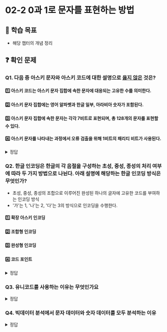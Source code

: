 # 02-2 0과 1로 문자를 표현하는 방법

## 📌 학습 목표

- 해당 챕터의 개념 정리

## ❓ 확인 문제

### Q1. 다음 중 아스키 문자와 아스키 코드에 대한 설명으로 <U>옳지 않은</U> 것은?

#### 1️⃣ 아스키 코드는 아스키 문자 집합에 속한 문자에 대응되는 고유한 수를 의미한다.

#### 2️⃣ 아스키 문자 집합에는 영어 알파벳과 한글 일부, 아라비아 숫자가 포함된다.

#### 3️⃣ 아스키 문자 집합에 속한 문자는 각각 7비트로 표현되며, 총 128개의 문자를 표현할 수 있다.

#### 4️⃣ 아스키 문자를 나타내는 과정에서 오류 검출을 위해 1비트의 패리티 비트가 사용된다.

<details>
<summary>정답</summary>

#### 2️⃣ 아스키 문자 집합에는 영어 알파벳과 한글 일부, 아라비아 숫자가 포함된다.

- 아스키 문자 집합에는 영어 알파벳과 아라비아 숫자, 그리고 일부 특수 문자 등이 포함되어 있으나 한글은 포함되어 있지 않아 표현이 불가합니다.

---

</details>

### Q2. 한글 인코딩은 한글의 각 음절을 구성하는 초성, 중성, 종성의 처리 여부에 따라 두 가지 방법으로 나뉜다. 아래 설명에 해당하는 한글 인코딩 방식은 무엇인가?

- 초성, 중성, 종성의 조합으로 이루어진 완성된 하나의 글자에 고유한 코드를 부여하는 인코딩 방식
- '가'는 1, '나'는 2, '다'는 3의 방식으로 인코딩을 수행한다.

#### 1️⃣ 확장 아스키 인코딩

#### 2️⃣ 조합형 인코딩

#### 3️⃣ 완성형 인코딩

#### 4️⃣ 코드 포인트

<details>
<summary>정답</summary>

#### 3️⃣ 완성형 인코딩

- 한글 인코딩에는 완성형 인코딩과 조합형 인코딩이 존재합니다.


  - 완성형 인코딩 : 초성, 중성, 종성의 조합으로 이루어진 완성된 하나의 글자에 고유한 코드를 부여하는 인코딩 방식.
  - 조합형 인코딩 : 초성, 중성, 종성에 해당하는 코드를 합하여 각 글자의 코드를 만드는 인코딩 방식.

    - 완성형 인코딩 : 초성, 중성, 종성의 조합으로 이루어진 완성된 하나의 글자에 고유한 코드를 부여하는 인코딩 방식.
    - 조합형 인코딩 : 초성, 중성, 종성에 해당하는 코드를 합하여 각 글자의 코드를 만드는 인코딩 방식.


---

</details>

### **Q3. 유니코드를 사용하는 이유는 무엇인가요**

<details>
<summary>정답</summary>

### **전 세계의 다양한 문자를 하나의 통일된 방식으로 표현하기 위해**

#### **기존 문자 인코딩의 한계**

- 초창기 컴퓨터는 **ASCII 체계**를 사용했지만, 영어 이외의 언어를 표현할 수 없었음
- 국가별로 다른 문자 인코딩 체계를 사용하여 **문자 호환성이 낮고 데이터 손상이 발생**하는 문제가 있었음

---


### **유니코드의 장점**


### **유니코드의 장점**

- **다국어 지원**: 하나의 문서에서 여러 언어를 혼합하여 사용 가능
- **문자 깨짐 방지**: 인코딩이 통일되면서 **데이터 손실과 깨짐 문제 해결**
- **글로벌 소프트웨어 개발 용이**: 한 개의 표준을 사용하면, OS나 시스템 간 문자 처리 일관성이 유지됨

---

</details>


### **Q4. 빅데이터 분석에서 문자 데이터와 숫자 데이터를 모두 분석하는 이유**

<details>  
<summary>정답</summary>

- **숫자 데이터**로는 **데이터의 패턴**은 찾을 수 있지만, **이유를 분석**하기 어렵기 때문

- **문자 데이터**로는 데이터의 패턴이 **발생하는 원인**을 찾을 수 있음

---

#### **숫자 데이터(정량 데이터)의 한계**

- 숫자는 **구체적인 패턴과 트렌드를 찾는 데 유용**
- 하지만 **패턴이 발생하는 원인(이유)은 숫자 데이터만으로 알기 어려움**

#### **문자 데이터를 숫자로 변환하는 기법 (자연어 처리, NLP)**

- AI와 머신러닝에서는 문자 데이터를 **숫자로 변환**하여 분석
- **텍스트 감성 분석**: 긍정(1), 부정(0)으로 변환하여 감정 분석
- **토픽 모델링**: 자주 등장하는 단어를 숫자로 변환하여 핵심 주제 분석
- **워드 임베딩**: 문장을 벡터(숫자 배열)로 변환하여 AI 모델이 이해할 수 있도록 처리



### **Q4. 빅데이터 분석에서 문자 데이터와 숫자 데이터를 모두 분석하는 이유**  

<details>  
<summary>정답</summary>  

- **숫자 데이터**로는 **데이터의 패턴**은 찾을 수 있지만, **이유를 분석**하기 어렵기 때문  

- **문자 데이터**로는 데이터의 패턴이 **발생하는 원인**을 찾을 수 있음

---
#### **숫자 데이터(정량 데이터)의 한계**  
- 숫자는 **구체적인 패턴과 트렌드를 찾는 데 유용**  
- 하지만 **패턴이 발생하는 원인(이유)은 숫자 데이터만으로 알기 어려움** 

#### **문자 데이터를 숫자로 변환하는 기법 (자연어 처리, NLP)**  
- AI와 머신러닝에서는 문자 데이터를 **숫자로 변환**하여 분석  
- **텍스트 감성 분석**: 긍정(1), 부정(0)으로 변환하여 감정 분석  
- **토픽 모델링**: 자주 등장하는 단어를 숫자로 변환하여 핵심 주제 분석  
- **워드 임베딩**: 문장을 벡터(숫자 배열)로 변환하여 AI 모델이 이해할 수 있도록 처리  

---

</details>


### Q5. '싸피'를 UTF-8로 인코딩한 값을 구해보시오.

#### ※ 유니코드 문자 집합에서 "싸"에 부여된 값은 C2F8(16), "피"에 부여된 값은 D53C(16)이다.

<details>  
<summary>정답</summary>

### Q5. '싸피'를 UTF-8로 인코딩한 값을 구해보시오. 
#### ※ 유니코드 문자 집합에서 "싸"에 부여된 값은 C2F8(16), "피"에 부여된 값은 D53C(16)이다.

<details>  
<summary>정답</summary>  


#### EC 8B B8 ED 94 BC(16)

**풀이**

#### 1. "싸" 단어를 UTF-8로 변환하는 과정

#### -> C2F8(16) = 1100 0010 1111 1000(2)

#### -> 한글의 경우 1110xxxx 10xxxxxx 10xxxxxx로 나누어서 변환함(3바이트)

#### -> 인코딩 값 : 11101100 10001011 10111000 -> EC 8B B8

#### 2. "피" 단어를 UTF-8로 변환하는 과정

#### -> D53C(16) = 1101 0101 0011 1100(2)

#### -> 한글의 경우 1110xxxx 10xxxxxx 10xxxxxx로 나누어서 변환함(3바이트)

#### -> 인코딩 값 : 11101101 10010100 10111100 -> ED 94 BC

$$

#### -> C2F8(16) = 1100 0010 1111 1000(2)
#### -> 한글의 경우 1110xxxx 10xxxxxx 10xxxxxx로 나누어서 변환함(3바이트)
#### -> 인코딩 값 : 11101100 10001011 10111000 -> EC 8B B8

#### 2. "피" 단어를 UTF-8로 변환하는 과정
#### -> D53C(16) = 1101 0101 0011 1100(2)
#### -> 한글의 경우 1110xxxx 10xxxxxx 10xxxxxx로 나누어서 변환함(3바이트)
#### -> 인코딩 값 : 11101101 10010100 10111100 -> ED 94 BC

$$$$

</details>

### Q6.다음중 아스키 코드에 대한 설명으로 옳지 않은 것은?

1. 아스키 코드는 128개의 문자를 표현할 수 있습니다.
2. 아스키 문자들은 1부터 128까지의 수에 일대일로 대응됩니다.
3. 아스키 코드는 영어 알파벳을 표현할 수 있습니다.
4. 아스키 코드에는 BackSapce, Escape와 같은 제어 문자도 포함되어 있습니다.


<details>
<summary>정답</summary>

정답: **2. 아스키 문자들은 1부터 128까지의 수에 일대일로 대응됩니다 (X)**

아스키 코드는 **0부터 127까지(총 128개)**의 값을 사용합니다.

아스키 코드에는 **제어 문자(예: Backspace, Escape)**와 **표준 출력 가능한 문자(영어 알파벳, 숫자, 특수 기호 등)**가 포함됩니다.
</details>

### Q7. UTF-8은 유니코드 문자에 부여된 값을 디코딩하는 방식이다. (O / X)

<details>
<summary>정답</summary>

정답: **(X)**

UTF-8은 유니코드 문자를 **인코딩**하는 방식입니다.

인코딩(Encoding)은 문자를 이진수로 변환하는 과정이고,
디코딩(Decoding)은 이진수를 다시 문자로 변환하는 과정입니다.


</details>

### Q7. CP949에 대해 설명하시오.

<details>
<summary>정답</summary>

#### CP949는 EUC-KR의 문자집합보다 더 많은 문자를 포함한 문자집합이다. 즉 EUC-KR의 확장된 버전이다. 하지만 이마저도 한글 전체를 표현하기엔 넉넉한 양이 아니라고 한다.

</details>

### Q8. 유니코드는 한글, 영어, 화살표와 같은 특수문자만 표현가능하다.

<details>
<summary>정답</summary>

X : 이모티콘까지 표현가능.

</details>

### Q9. 인코딩과 디코딩에 대해 설명하시오/
<details>
<summary>정답</summary>

인코딩 : 문자를 0과1로 변환하여 컴퓨터가 이해할 수 있도록 하는 것
디코딩 : 0과1로 이뤄진 문자 코드를 사람이 이해할 수 있는 문자로 변환하는 과정

</details>

### Q10. 문자 인코딩에서 글자에 부여된 고유한 값을 무엇이라고 부르나요?
<details>
<summary>정답</summary>

#### 코드 포인트(Code point)
예시) 아스키 문자 A 의 코드 포인트는 65

</details>

### Q11. 다음 중 유니코드(Unicode)에 관한 설명으로 옳지 않은 것은?
1. EUC-KR보다 훨씬 다양한 한글을 포함하며 대부분 나라의 문자, 특수문자, 화살표나 이모티콘까지도 코드로 표현할 수 있는 통일된 문자 집합이다.
2. 현대 문자를 표현할 때 가장 많이 사용되는 표준 문자 집합이며, 문자 인코딩 세계에서 매우 중요한 역할을 맡고 있다.
3. 글자에 부여된 값 자체를 인코딩하며, 인코딩 방법에는 UTF-8, UTF-16, UTF-32 등이 있다.
4. 십육진수로 유니코드를 표현할 때 U+ 문자열로 표기한다.

<details>
<summary>정답</summary>

3. 글자에 부여된 값 자체를 인코딩하며, 인코딩 방법에는 UTF-8, UTF-16, UTF-32 등이 있다.

해설
- 글자에 부여된 값 자체를 인코딩하는 방식 -> 코드 포인트
- 유니코드는 유니코드 문자에 부여된 값을 인코딩하는 방식 사용

</details>


### Q12. 컴퓨터가 인식하고 표현할 수 있는 문자의 모음을 0000이라고 한다.
<details>
<summary>정답</summary>

#### 문자집합

- 컴퓨터는 문자 집합에 속해 있는 문자를 이해할 수 있고, 반대로 문자 집합에 속해 있지 않은 문자는 이해할 수 없다

</details>

### Q13. Backspace, Escape나 Space와 같은 제어 문자도 아스키 코드에 포함되어 있다. [O, X]
<details>
<summary>정답</summary>

#### O

- 아스키 코드에 제어문자가 포함되어 있는 이유


초기 컴퓨터에서는 시스템에서 문자를 다룰 때 다양한 기능을 수행해야 했기에 제어문자도 포함되어 있는 것이다. 단순히 글자를 저장하는 것 뿐만 아니라, 출력 및 화면 제어, 통신 및 데이터 처리 등의 기능도 필요했기에 제어문자가 포함되어 있다.

</details>

## 📝 사용법
### 이렇게 활용해 보세요! ✨
1. ❓ 확인 문제 아래에 본인이 만든 질문을 추가하세요.
2. 설명이 길어질 경우, 따로 마크다운 파일을 만들고 링크를 함께 추가해 주세요! 🔗

### 🔗 링크 추가 방법
1. 먼저 질문을 작성합니다.
2. 링크를 적용할 문장을 마우스로 선택합니다.
3. URL을 붙여넣습니다.
4. 마크다운 형식으로 `[내용](링크)` 형태로 정리됩니다.
$$


## 📝 사용법  
### 이렇게 활용해 보세요! ✨  
1. ❓ 확인 문제 아래에 본인이 만든 질문을 추가하세요.  
2. 설명이 길어질 경우, 따로 마크다운 파일을 만들고 링크를 함께 추가해 주세요! 🔗  

### 🔗 링크 추가 방법  
1. 먼저 질문을 작성합니다.  
2. 링크를 적용할 문장을 마우스로 선택합니다.  
3. URL을 붙여넣습니다.  
4. 마크다운 형식으로 `[내용](링크)` 형태로 정리됩니다.  

